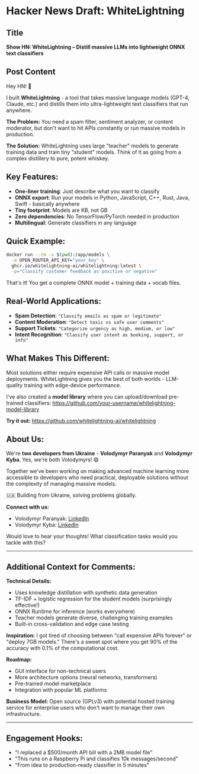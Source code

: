 # Hacker News Draft: WhiteLightning

## Title
**Show HN: WhiteLightning – Distill massive LLMs into lightweight ONNX text classifiers**

## Post Content

Hey HN! 👋

I built **WhiteLightning** - a tool that takes massive language models (GPT-4, Claude, etc.) and distills them into ultra-lightweight text classifiers that run anywhere.

**The Problem:** You need a spam filter, sentiment analyzer, or content moderator, but don't want to hit APIs constantly or run massive models in production.

**The Solution:** WhiteLightning uses large "teacher" models to generate training data and train tiny "student" models. Think of it as going from a complex distillery to pure, potent whiskey.

## Key Features:
- **One-liner training**: Just describe what you want to classify
- **ONNX export**: Run your models in Python, JavaScript, C++, Rust, Java, Swift - basically anywhere
- **Tiny footprint**: Models are KB, not GB
- **Zero dependencies**: No TensorFlow/PyTorch needed in production
- **Multilingual**: Generate classifiers in any language

## Quick Example:
```bash
docker run --rm -v $(pwd):/app/models \
  -e OPEN_ROUTER_API_KEY="your_key" \
  ghcr.io/whitelightning-ai/whitelightning:latest \
  -p="Classify customer feedback as positive or negative"
```

That's it! You get a complete ONNX model + training data + vocab files.

## Real-World Applications:
- **Spam Detection**: `"Classify emails as spam or legitimate"`
- **Content Moderation**: `"Detect toxic vs safe user comments"`
- **Support Tickets**: `"Categorize urgency as high, medium, or low"`
- **Intent Recognition**: `"Classify user intent as booking, support, or info"`

## What Makes This Different:
Most solutions either require expensive API calls or massive model deployments. WhiteLightning gives you the best of both worlds - LLM-quality training with edge-device performance.

I've also created a **model library** where you can upload/download pre-trained classifiers: https://github.com/your-username/whitelightning-model-library

**Try it out:** https://github.com/whitelightning-ai/whitelightning

## About Us:
We're **two developers from Ukraine** - **Volodymyr Paranyak** and **Volodymyr Kyba**. Yes, we're both Volodymyrs! 😄 

Together we've been working on making advanced machine learning more accessible to developers who need practical, deployable solutions without the complexity of managing massive models.

🇺🇦 Building from Ukraine, solving problems globally.

**Connect with us:**
- Volodymyr Paranyak: [LinkedIn](https://www.linkedin.com/in/volodymyr-paranyak-978571193/)
- Volodymyr Kyba: [LinkedIn](https://www.linkedin.com/in/volodymyr-kyba-b69314180/)

Would love to hear your thoughts! What classification tasks would you tackle with this?

---

## Additional Context for Comments:

**Technical Details:**
- Uses knowledge distillation with synthetic data generation
- TF-IDF + logistic regression for the student models (surprisingly effective!)
- ONNX Runtime for inference (works everywhere)
- Teacher models generate diverse, challenging training examples
- Built-in cross-validation and edge case testing

**Inspiration:**
I got tired of choosing between "call expensive APIs forever" or "deploy 7GB models." There's a sweet spot where you get 90% of the accuracy with 0.1% of the computational cost.

**Roadmap:**
- GUI interface for non-technical users
- More architecture options (neural networks, transformers)
- Pre-trained model marketplace
- Integration with popular ML platforms

**Business Model:**
Open source (GPLv3) with potential hosted training service for enterprise users who don't want to manage their own infrastructure.

---

## Engagement Hooks:
- "I replaced a $500/month API bill with a 2MB model file"
- "This runs on a Raspberry Pi and classifies 10k messages/second"
- "From idea to production-ready classifier in 5 minutes" 